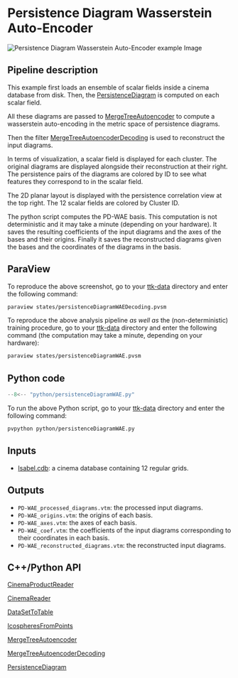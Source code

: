 # Persistence Diagram Wasserstein Auto-Encoder 

![Persistence Diagram Wasserstein Auto-Encoder example Image](https://topology-tool-kit.github.io/img/gallery/persistenceDiagramWAE.jpg)


## Pipeline description
This example first loads an ensemble of scalar fields inside a cinema database from disk.
Then, the [PersistenceDiagram](https://topology-tool-kit.github.io/doc/html/classttkPersistenceDiagram.html) is computed on each scalar field.

All these diagrams are passed to [MergeTreeAutoencoder](https://topology-tool-kit.github.io/doc/html/classttkMergeTreeAutoencoder.html) to compute a wasserstein auto-encoding in the metric space of persistence diagrams. 

Then the filter [MergeTreeAutoencoderDecoding](https://topology-tool-kit.github.io/doc/html/classttkMergeTreeAutoencoderDecoding.html) is used to reconstruct the input diagrams. 

In terms of visualization, a scalar field is displayed for each cluster. The original diagrams are displayed alongside their reconstruction at their right. The persistence pairs of the diagrams are colored by ID to see what features they correspond to in the scalar field.

The 2D planar layout is displayed with the persistence correlation view at the top right. The 12 scalar fields are colored by Cluster ID.

The python script computes the PD-WAE basis. This computation is not deterministic and it may take a minute  (depending on your hardware). It saves the resulting coefficients of the input diagrams and the axes of the bases and their origins. Finally it saves the reconstructed diagrams given the bases and the coordinates of the diagrams in the basis.

## ParaView
To reproduce the above screenshot, go to your [ttk-data](https://github.com/topology-tool-kit/ttk-data) directory and enter the following command:
``` bash
paraview states/persistenceDiagramWAEDecoding.pvsm
```

To reproduce the above analysis pipeline *as well as* the (non-deterministic) training procedure, go to your [ttk-data](https://github.com/topology-tool-kit/ttk-data) directory and enter the following command (the computation may take a minute, depending on your hardware):
``` bash
paraview states/persistenceDiagramWAE.pvsm
```

## Python code

``` python  linenums="1"
--8<-- "python/persistenceDiagramWAE.py"
```

To run the above Python script, go to your [ttk-data](https://github.com/topology-tool-kit/ttk-data) directory and enter the following command:
``` bash
pvpython python/persistenceDiagramWAE.py
```

## Inputs
- [Isabel.cdb](https://github.com/topology-tool-kit/ttk-data/tree/dev/Isabel.cdb): a cinema database containing 12 regular grids.

## Outputs
-  `PD-WAE_processed_diagrams.vtm`: the processed input diagrams.
-  `PD-WAE_origins.vtm`: the origins of each basis.
-  `PD-WAE_axes.vtm`: the axes of each basis.
-  `PD-WAE_coef.vtm`: the coefficients of the input diagrams corresponding to their coordinates in each basis.
-  `PD-WAE_reconstructed_diagrams.vtm`: the reconstructed input diagrams.


## C++/Python API
[CinemaProductReader](https://topology-tool-kit.github.io/doc/html/classttkCinemaProductReader.html)

[CinemaReader](https://topology-tool-kit.github.io/doc/html/classttkCinemaReader.html)

[DataSetToTable](https://topology-tool-kit.github.io/doc/html/classttkDataSetToTable.html)

[IcospheresFromPoints](https://topology-tool-kit.github.io/doc/html/classttkIcospheresFromPoints.html)

[MergeTreeAutoencoder](https://topology-tool-kit.github.io/doc/html/classttkMergeTreeAutoencoder.html)

[MergeTreeAutoencoderDecoding](https://topology-tool-kit.github.io/doc/html/classttkMergeTreeAutoencoderDecoding.html)

[PersistenceDiagram](https://topology-tool-kit.github.io/doc/html/classttkPersistenceDiagram.html)

